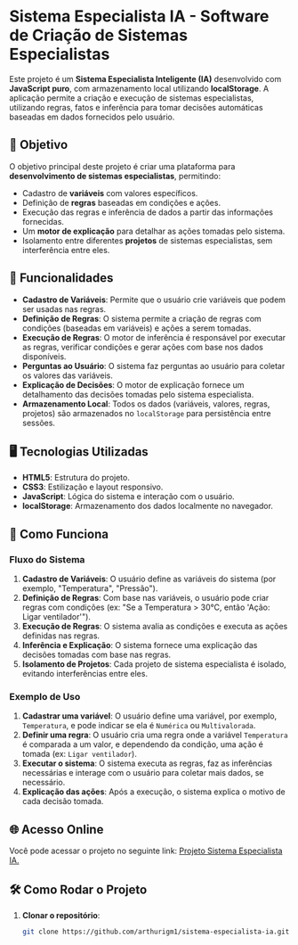 # Sistema Especialista IA - Software de Criação de Sistemas Especialistas

Este projeto é um **Sistema Especialista Inteligente (IA)** desenvolvido com **JavaScript puro**, com armazenamento local utilizando **localStorage**. A aplicação permite a criação e execução de sistemas especialistas, utilizando regras, fatos e inferência para tomar decisões automáticas baseadas em dados fornecidos pelo usuário.

## 🎯 Objetivo

O objetivo principal deste projeto é criar uma plataforma para **desenvolvimento de sistemas especialistas**, permitindo:

- Cadastro de **variáveis** com valores específicos.
- Definição de **regras** baseadas em condições e ações.
- Execução das regras e inferência de dados a partir das informações fornecidas.
- Um **motor de explicação** para detalhar as ações tomadas pelo sistema.
- Isolamento entre diferentes **projetos** de sistemas especialistas, sem interferência entre eles.

## 🚀 Funcionalidades

- **Cadastro de Variáveis**: Permite que o usuário crie variáveis que podem ser usadas nas regras.
- **Definição de Regras**: O sistema permite a criação de regras com condições (baseadas em variáveis) e ações a serem tomadas.
- **Execução de Regras**: O motor de inferência é responsável por executar as regras, verificar condições e gerar ações com base nos dados disponíveis.
- **Perguntas ao Usuário**: O sistema faz perguntas ao usuário para coletar os valores das variáveis.
- **Explicação de Decisões**: O motor de explicação fornece um detalhamento das decisões tomadas pelo sistema especialista.
- **Armazenamento Local**: Todos os dados (variáveis, valores, regras, projetos) são armazenados no `localStorage` para persistência entre sessões.

## 🖥️ Tecnologias Utilizadas

- **HTML5**: Estrutura do projeto.
- **CSS3**: Estilização e layout responsivo.
- **JavaScript**: Lógica do sistema e interação com o usuário.
- **localStorage**: Armazenamento dos dados localmente no navegador.

## 📸 Como Funciona

### Fluxo do Sistema

1. **Cadastro de Variáveis**: O usuário define as variáveis do sistema (por exemplo, "Temperatura", "Pressão").
2. **Definição de Regras**: Com base nas variáveis, o usuário pode criar regras com condições (ex: "Se a Temperatura > 30°C, então 'Ação: Ligar ventilador'").
3. **Execução de Regras**: O sistema avalia as condições e executa as ações definidas nas regras.
4. **Inferência e Explicação**: O sistema fornece uma explicação das decisões tomadas com base nas regras.
5. **Isolamento de Projetos**: Cada projeto de sistema especialista é isolado, evitando interferências entre eles.

### Exemplo de Uso

1. **Cadastrar uma variável**: O usuário define uma variável, por exemplo, `Temperatura`, e pode indicar se ela é `Numérica` ou `Multivalorada`.
2. **Definir uma regra**: O usuário cria uma regra onde a variável `Temperatura` é comparada a um valor, e dependendo da condição, uma ação é tomada (ex: `Ligar ventilador`).
3. **Executar o sistema**: O sistema executa as regras, faz as inferências necessárias e interage com o usuário para coletar mais dados, se necessário.
4. **Explicação das ações**: Após a execução, o sistema explica o motivo de cada decisão tomada.

## 🌐 Acesso Online
Você pode acessar o projeto no seguinte link: [Projeto Sistema Especialista IA.](https://cotemigtrabalhoia.netlify.app/)
## 🛠️ Como Rodar o Projeto

1. **Clonar o repositório**:
   ```bash
   git clone https://github.com/arthurigm1/sistema-especialista-ia.git
